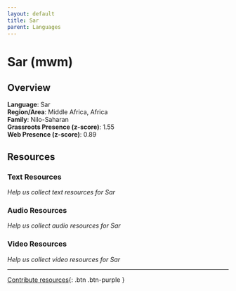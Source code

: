```yaml
---
layout: default
title: Sar
parent: Languages
---
```


# Sar (mwm)

## Overview

**Language**: Sar  
**Region/Area**: Middle Africa, Africa  
**Family**: Nilo-Saharan  
**Grassroots Presence (z-score)**: 1.55  
**Web Presence (z-score)**: 0.89  

## Resources

### Text Resources
*Help us collect text resources for Sar*

### Audio Resources
*Help us collect audio resources for Sar*

### Video Resources
*Help us collect video resources for Sar*

---

[Contribute resources](https://forms.office.com/e/1SfLJx3u1r){: .btn .btn-purple }

